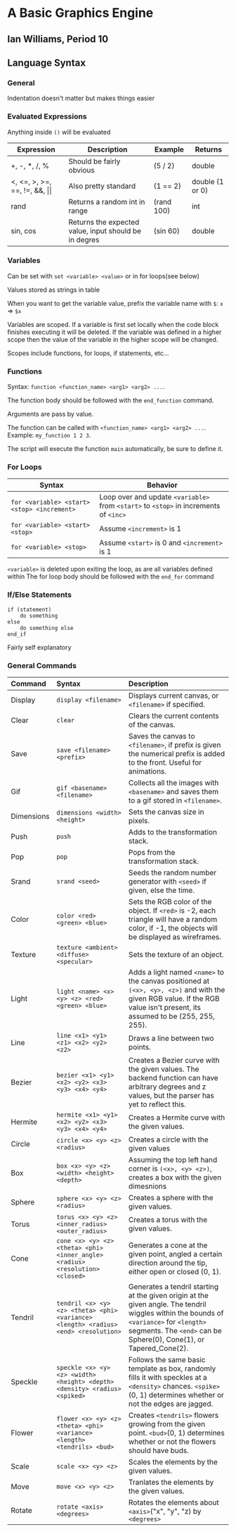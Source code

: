 # A Basic Graphics Engine

## Ian Williams, Period 10

## Language Syntax

### General

Indentation doesn't matter but makes things easier

### Evaluated Expressions

Anything inside `()` will be evaluated

| Expression                     | Description                                           | Example    | Returns         |
|--------------------------------|-------------------------------------------------------|------------|-----------------|
| +, -, *, /, %                  | Should be fairly obvious                              | (5 / 2)    | double          |
| <, <=, >, >=, ==, !=, &&, \|\| | Also pretty standard                                  | (1 == 2)   | double (1 or 0) |
| rand                           | Returns a random int in range                         | (rand 100) | int             |
| sin, cos                       | Returns the expected value, input should be in degres | (sin 60)   | double          |

### Variables

Can be set with `set <variable> <value>` or in for loops(see below)

Values stored as strings in table

When you want to get the variable value, prefix the variable name with `$`: `x` => `$x`

Variables are scoped. If a variable is first set locally when the code block finishes executing it will be deleted. If the variable was defined in a higher scope then the value of the variable in the higher scope will be changed.

Scopes include functions, for loops, if statements, etc...

### Functions

Syntax: `function <function_name> <arg1> <arg2> ...`.

The function body should be followed with the `end_function` command.

Arguments are pass by value.

The function can be called with `<function_name> <arg1> <arg2> ...`. Example: `my_function 1 2 3`.

The script will execute the function `main` automatically, be sure to define it.

### For Loops

| Syntax                                      | Behavior                                                                              |
|---------------------------------------------|---------------------------------------------------------------------------------------|
| `for <variable> <start> <stop> <increment>` | Loop over and update `<variable>` from `<start>` to `<stop>` in increments of `<inc>` |
| `for <variable> <start> <stop>`             | Assume `<increment>` is 1                                                             |
| `for <variable> <stop>`                     | Assume `<start>` is 0 and `<increment>` is 1                                          |

`<variable>` is deleted upon exiting the loop, as are all variables defined within
The for loop body should be followed with the `end_for` command

### If/Else Statements
```
if (statement)
	do something
else
	do something else
end_if
```
Fairly self explanatory

### General Commands
| Command    | Syntax                                                                              | Description                                                                                                                                                                                                    |
|:-----------|:------------------------------------------------------------------------------------|:---------------------------------------------------------------------------------------------------------------------------------------------------------------------------------------------------------------|
| Display    | `display <filename>`                                                                | Displays current canvas, or `<filename>` if specified.                                                                                                                                                         |
| Clear      | `clear`                                                                             | Clears the current contents of the canvas.                                                                                                                                                                     |
| Save       | `save <filename> <prefix>`                                                          | Saves the canvas to `<filename>`, if prefix is given the numerical prefix is added to the front. Useful for animations.                                                                                        |
| Gif        | `gif <basename> <filename>`                                                         | Collects all the images with `<basename>` and saves them to a gif stored in `<filename>`.                                                                                                                      |
| Dimensions | `dimensions <width> <height>`                                                       | Sets the canvas size in pixels.                                                                                                                                                                                |
| Push       | `push`                                                                              | Adds to the transformation stack.                                                                                                                                                                              |
| Pop        | `pop`                                                                               | Pops from the transformation stack.                                                                                                                                                                            |
| Srand      | `srand <seed>`                                                                      | Seeds the random number generator with `<seed>` if given, else the time.                                                                                                                                       |
| Color      | `color <red> <green> <blue>`                                                        | Sets the RGB color of the object. If `<red>` is -2, each triangle will have a random color, if -1, the objects will be displayed as wireframes.                                                                |
| Texture    | `texture <ambient> <diffuse> <specular>`                                            | Sets the texture of an object.                                                                                                                                                                                 |
| Light      | `light <name> <x> <y> <z> <red> <green> <blue>`                                     | Adds a light named `<name>` to the canvas positioned at `(<x>, <y>, <z>)` and with the given RGB value. If the RGB value isn't present, its assumed to be (255, 255, 255).                                     |
| Line       | `line <x1> <y1> <z1> <x2> <y2> <z2>`                                                | Draws a line between two points.                                                                                                                                                                               |
| Bezier     | `bezier <x1> <y1> <x2> <y2> <x3> <y3> <x4> <y4>`                                    | Creates a Bezier curve with the given values. The backend function can have arbitrary degrees and z values, but the parser has yet to reflect this.                                                            |
| Hermite    | `hermite <x1> <y1> <x2> <y2> <x3> <y3> <x4> <y4>`                                   | Creates a Hermite curve with the given values.                                                                                                                                                                 |
| Circle     | `circle <x> <y> <z> <radius>`                                                       | Creates a circle with the given values                                                                                                                                                                         |
| Box        | `box <x> <y> <z> <width> <height> <depth>`                                          | Assuming the top left hand corner is `(<x>, <y> <z>)`, creates a box with the given dimesnions                                                                                                                 |
| Sphere     | `sphere <x> <y> <z> <radius>`                                                       | Creates a sphere with the given values.                                                                                                                                                                        |
| Torus      | `torus <x> <y> <z> <inner_radius> <outer_radius>`                                   | Creates a torus with the given values.                                                                                                                                                                         |
| Cone       | `cone <x> <y> <z> <theta> <phi> <inner_angle> <radius> <resolution> <closed>`       | Generates a cone at the given point, angled a certain direction around the tip, either open or closed (0, 1).                                                                                                  |
| Tendril    | `tendril <x> <y> <z> <theta> <phi> <variance> <length> <radius> <end> <resolution>` | Generates a tendril starting at the given origin at the given angle. The tendril wiggles within the bounds of `<variance>` for `<length>` segments. The `<end>` can be Sphere(0), Cone(1), or Tapered_Cone(2). |
| Speckle    | `speckle <x> <y> <z> <width> <height> <depth> <density> <radius> <spiked>`          | Follows the same basic template as box, randomly fills it with speckles at a `<density>` chances. `<spike>`(0, 1) determines whether or not the edges are jagged.                                              |
| Flower     | `flower <x> <y> <z> <theta> <phi> <variance> <length> <tendrils> <bud>`             | Creates `<tendrils>` flowers growing from the given point. `<bud>`(0, 1) determines whether or not the flowers should have buds.                                                                               |
| Scale      | `scale <x> <y> <z>`                                                                 | Scales the elements by the given values.                                                                                                                                                                       |
| Move       | `move <x> <y> <z>`                                                                  | Tranlates the elements by the given values.                                                                                                                                                                    |
| Rotate     | `rotate <axis> <degrees>`                                                           | Rotates the elements about `<axis>`("x", "y", "z) by `<degrees>`                                                                                                                                               |

